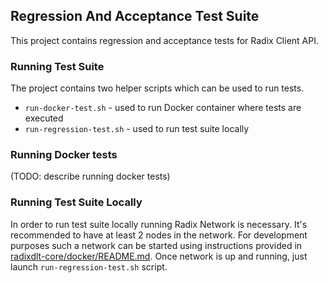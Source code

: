 ## Regression And Acceptance Test Suite

This project contains regression and acceptance tests for Radix Client API.

### Running Test Suite

The project contains two helper scripts which can be used to run tests.

- `run-docker-test.sh` - used to run Docker container where tests are executed
- `run-regression-test.sh` - used to run test suite locally

### Running Docker tests
(TODO: describe running docker tests)

### Running Test Suite Locally
In order to run test suite locally running Radix Network is necessary. It's recommended to have at least 2 nodes in the 
network. For development purposes such a network can be started using instructions provided in 
[radixdlt-core/docker/README.md](https://github.com/radixdlt/radixdlt-core/blob/release/1.0-beta.19/docker/README.md).
Once network is up and running, just launch `run-regression-test.sh` script.
